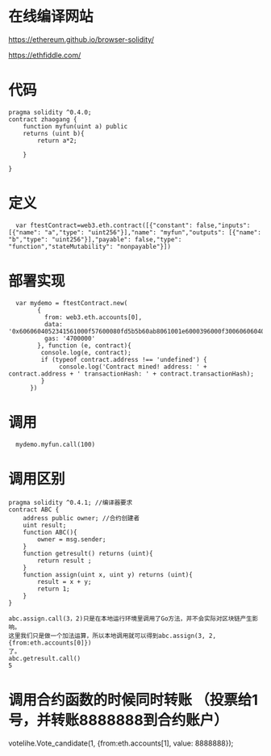 # 在线编译网站

https://ethereum.github.io/browser-solidity/

https://ethfiddle.com/


# 代码

    pragma solidity ^0.4.0;
    contract zhaogang {
        function myfun(uint a) public 
        returns (uint b){
            return a*2;

        }

    }

# 定义

      var ftestContract=web3.eth.contract([{"constant": false,"inputs": [{"name": "a","type": "uint256"}],"name": "myfun","outputs": [{"name": "b","type": "uint256"}],"payable": false,"type": "function","stateMutability": "nonpayable"}])
      
# 部署实现

      var mydemo = ftestContract.new(
            {
              from: web3.eth.accounts[0], 
              data: '0x6060604052341561000f57600080fd5b5b60ab8061001e6000396000f30060606040526000357c0100000000000000000000000000000000000000000000000000000000900463ffffffff168063b2d71d6814603d575b600080fd5b3415604757600080fd5b605b60048080359060200190919050506071565b6040518082815260200191505060405180910390f35b60006002820290505b9190505600a165627a7a723058205930294ad46f7b90442343990b182af2caf05b190cf3c5c7e58340706ae490080029', 
              gas: '4700000'
            }, function (e, contract){
             console.log(e, contract);
             if (typeof contract.address !== 'undefined') {
                  console.log('Contract mined! address: ' + contract.address + ' transactionHash: ' + contract.transactionHash);
             }
          })
# 调用

      mydemo.myfun.call(100)
      
#  调用区别

    pragma solidity ^0.4.1; //编译器要求
    contract ABC { 
        address public owner; //合约创建者 
        uint result; 
        function ABC(){ 
            owner = msg.sender; 
        } 
        function getresult() returns (uint){
            return result ; 
        } 
        function assign(uint x, uint y) returns (uint){
            result = x + y; 
            return 1;
        } 
    }

    abc.assign.call(3，2)只是在本地运行环境里调用了Go方法，并不会实际对区块链产生影响。
    这里我们只是做一个加法运算，所以本地调用就可以得到abc.assign(3, 2, {from:eth.accounts[0]})
    了。
    abc.getresult.call()
    5

# 调用合约函数的时候同时转账 （投票给1号，并转账8888888到合约账户）

votelihe.Vote_candidate(1, {from:eth.accounts[1], value: 8888888});


